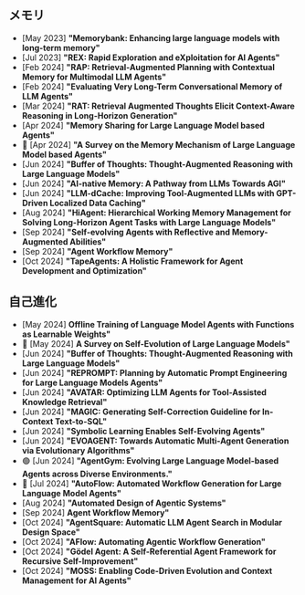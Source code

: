 
## メモリ
* [May 2023] **"Memorybank: Enhancing large language models with long-term memory"**
* [Jul 2023] **"REX: Rapid Exploration and eXploitation for AI Agents"**
* [Feb 2024] **"RAP: Retrieval-Augmented Planning with Contextual Memory for Multimodal LLM Agents"**
* [Feb 2024] **"Evaluating Very Long-Term Conversational Memory of LLM Agents"**
* [Mar 2024] **"RAT: Retrieval Augmented Thoughts Elicit Context-Aware Reasoning in Long-Horizon Generation"**
* [Apr 2024] **"Memory Sharing for Large Language Model based Agents"**
* 📖 [Apr 2024] **"A Survey on the Memory Mechanism of Large Language Model based Agents"**
* [Jun 2024] **"Buffer of Thoughts: Thought-Augmented Reasoning with Large Language Models"**
* [Jun 2024] **"AI-native Memory: A Pathway from LLMs Towards AGI"**
* [Jun 2024] **"LLM-dCache: Improving Tool-Augmented LLMs with GPT-Driven Localized Data Caching"**
* [Aug 2024] **"HiAgent: Hierarchical Working Memory Management for Solving Long-Horizon Agent Tasks with Large Language Models"**
* [Sep 2024] **"Self-evolving Agents with Reflective and Memory-Augmented Abilities"**
* [Sep 2024] **"Agent Workflow Memory"**
* [Oct 2024] **"TapeAgents: A Holistic Framework for Agent Development and Optimization"**

## 自己進化
* [May 2024] **Offline Training of Language Model Agents with Functions as Learnable Weights"**
* 📖 [May 2024] **A Survey on Self-Evolution of Large Language Models"** 
* [Jun 2024] **"Buffer of Thoughts: Thought-Augmented Reasoning with Large Language Models"**
* [Jun 2024] **"REPROMPT: Planning by Automatic Prompt Engineering for Large Language Models Agents"**
* [Jun 2024] **"AVATAR: Optimizing LLM Agents for Tool-Assisted Knowledge Retrieval"**
* [Jun 2024] **"MAGIC: Generating Self-Correction Guideline for In-Context Text-to-SQL"**
* [Jun 2024] **"Symbolic Learning Enables Self-Evolving Agents"**
* [Jun 2024] **"EVOAGENT: Towards Automatic Multi-Agent Generation via Evolutionary Algorithms"**
* 🟢 [Jun 2024] **"AgentGym: Evolving Large Language Model-based Agents across Diverse Environments."**
* 📖 [Jul 2024] **"AutoFlow: Automated Workflow Generation for Large Language Model Agents"**
* [Aug 2024] **"Automated Design of Agentic Systems"**
* [Sep 2024] **Agent Workflow Memory"**
* [Oct 2024] **"AgentSquare: Automatic LLM Agent Search in Modular Design Space"**
* [Oct 2024] **"AFlow: Automating Agentic Workflow Generation"**
* [Oct 2024] **"Gödel Agent: A Self-Referential Agent Framework for Recursive Self-Improvement"**
* [Oct 2024] **"MOSS: Enabling Code-Driven Evolution and Context Management for AI Agents"**
